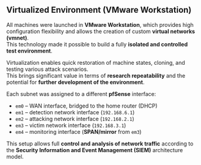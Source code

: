 ## Virtualized Environment (VMware Workstation)

All machines were launched in **VMware Workstation**, which provides high configuration flexibility and allows the creation of custom **virtual networks (vmnet)**.  
This technology made it possible to build a fully **isolated and controlled test environment**.

Virtualization enables quick restoration of machine states, cloning, and testing various attack scenarios.  
This brings significant value in terms of **research repeatability** and the potential for **further development of the environment**.

Each subnet was assigned to a different **pfSense** interface:

- `em0` – WAN interface, bridged to the home router (DHCP)
- `em1` – detection network interface (`192.168.6.1`)
- `em2` – attacking network interface (`192.168.2.1`)
- `em3` – victim network interface (`192.168.3.1`)
- `em4` – monitoring interface (**SPAN/mirror** from `em3`)

This setup allows full **control and analysis of network traffic** according to the **Security Information and Event Management (SIEM)** architecture model.
